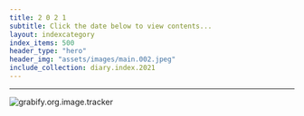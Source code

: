 ```yaml
---
title: 2 0 2 1
subtitle: Click the date below to view contents...
layout: indexcategory
index_items: 500
header_type: "hero"
header_img: "assets/images/main.002.jpeg"
include_collection: diary.index.2021
---
```

---

![grabify.org.image.tracker](https://grabify.org/061219.jpeg)
